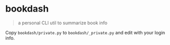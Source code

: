 bookdash
========

> a personal CLI util to summarize book info

Copy `bookdash/private.py` to `bookdash/_private.py` and edit with your login info.
